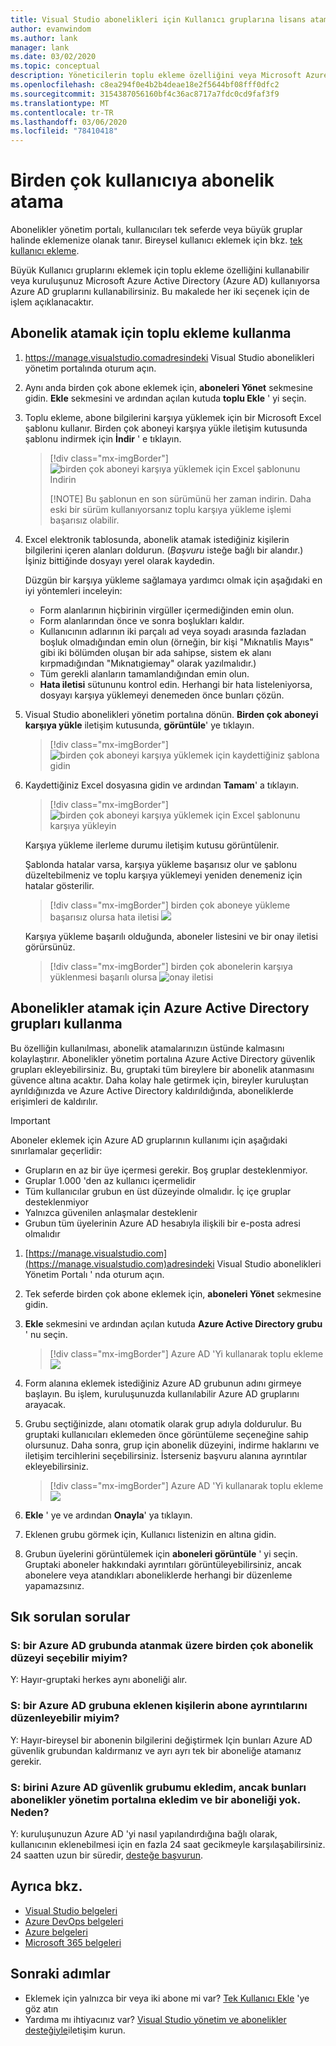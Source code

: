 ```yaml
---
title: Visual Studio abonelikleri için Kullanıcı gruplarına lisans atama | Microsoft Docs
author: evanwindom
ms.author: lank
manager: lank
ms.date: 03/02/2020
ms.topic: conceptual
description: Yöneticilerin toplu ekleme özelliğini veya Microsoft Azure Active Directory gruplarını kullanarak birden çok aboneye nasıl lisans atayabileceği hakkında bilgi edinin
ms.openlocfilehash: c8ea294f0e4b2b4deae18e2f5644bf08fff0dfc2
ms.sourcegitcommit: 3154387056160bf4c36ac8717a7fdc0cd9faf3f9
ms.translationtype: MT
ms.contentlocale: tr-TR
ms.lasthandoff: 03/06/2020
ms.locfileid: "78410418"
---
```

# <a name="assign-subscriptions-to-multiple-users"></a>Birden çok kullanıcıya abonelik atama
Abonelikler yönetim portalı, kullanıcıları tek seferde veya büyük gruplar halinde eklemenize olanak tanır.  Bireysel kullanıcı eklemek için bkz. [tek kullanıcı ekleme](assign-license.md).

Büyük Kullanıcı gruplarını eklemek için toplu ekleme özelliğini kullanabilir veya kuruluşunuz Microsoft Azure Active Directory (Azure AD) kullanıyorsa Azure AD gruplarını kullanabilirsiniz. Bu makalede her iki seçenek için de işlem açıklanacaktır. 

## <a name="use-bulk-add-to-assign-subscriptions"></a>Abonelik atamak için toplu ekleme kullanma
1. https://manage.visualstudio.comadresindeki Visual Studio abonelikleri yönetim portalında oturum açın.

2. Aynı anda birden çok abone eklemek için, **aboneleri Yönet** sekmesine gidin. **Ekle** sekmesini ve ardından açılan kutuda **toplu Ekle** ' yi seçin.  

2. Toplu ekleme, abone bilgilerini karşıya yüklemek için bir Microsoft Excel şablonu kullanır. Birden çok aboneyi karşıya yükle iletişim kutusunda şablonu indirmek için **İndir** ' e tıklayın.
   > [!div class="mx-imgBorder"]
   > ![birden çok aboneyi karşıya yüklemek için Excel şablonunu Indirin](media/download-template-upload-subscribers.png)
   >
   > [!NOTE]
   > Bu şablonun en son sürümünü her zaman indirin. Daha eski bir sürüm kullanıyorsanız toplu karşıya yükleme işlemi başarısız olabilir.

3. Excel elektronik tablosunda, abonelik atamak istediğiniz kişilerin bilgilerini içeren alanları doldurun. (*Başvuru* isteğe bağlı bir alandır.) İşiniz bittiğinde dosyayı yerel olarak kaydedin.

   Düzgün bir karşıya yükleme sağlamaya yardımcı olmak için aşağıdaki en iyi yöntemleri inceleyin:

    - Form alanlarının hiçbirinin virgüller içermediğinden emin olun.
    - Form alanlarından önce ve sonra boşlukları kaldır.
    - Kullanıcının adlarının iki parçalı ad veya soyadı arasında fazladan boşluk olmadığından emin olun (örneğin, bir kişi "Mıknatılis Mayıs" gibi iki bölümden oluşan bir ada sahipse, sistem ek alanı kırpmadığından "Mıknatıgiemay" olarak yazılmalıdır.)
    - Tüm gerekli alanların tamamlandığından emin olun. 
    - **Hata iletisi** sütununu kontrol edin.  Herhangi bir hata listeleniyorsa, dosyayı karşıya yüklemeyi denemeden önce bunları çözün. 

4. Visual Studio abonelikleri yönetim portalına dönün. **Birden çok aboneyi karşıya yükle** iletişim kutusunda, **görüntüle**' ye tıklayın.
   > [!div class="mx-imgBorder"]
   > ![birden çok aboneyi karşıya yüklemek için kaydettiğiniz şablona gidin](media/bulk-add-browse-saved-template.png)

5. Kaydettiğiniz Excel dosyasına gidin ve ardından **Tamam**' a tıklayın.
   > [!div class="mx-imgBorder"]
   > ![birden çok aboneyi karşıya yüklemek için Excel şablonunu karşıya yükleyin](media/bulk-upload-subscribers.png)

    Karşıya yükleme ilerleme durumu iletişim kutusu görüntülenir.

    Şablonda hatalar varsa, karşıya yükleme başarısız olur ve şablonu düzeltebilmeniz ve toplu karşıya yüklemeyi yeniden denemeniz için hatalar gösterilir.
   > [!div class="mx-imgBorder"]
   > birden çok aboneye yükleme başarısız olursa hata iletisi ![](media/bulk-add-template-failed.png)

    Karşıya yükleme başarılı olduğunda, aboneler listesini ve bir onay iletisi görürsünüz.
   > [!div class="mx-imgBorder"]
   > birden çok abonelerin karşıya yüklenmesi başarılı olursa ![onay iletisi](media/bulk-add-template-success.png)

## <a name="use-azure-active-directory-groups-to-assign-subscriptions"></a>Abonelikler atamak için Azure Active Directory grupları kullanma 
Bu özelliğin kullanılması, abonelik atamalarınızın üstünde kalmasını kolaylaştırır. Abonelikler yönetim portalına Azure Active Directory güvenlik grupları ekleyebilirsiniz. Bu, gruptaki tüm bireylere bir abonelik atanmasını güvence altına acaktır. Daha kolay hale getirmek için, bireyler kuruluştan ayrıldığınızda ve Azure Active Directory kaldırıldığında, aboneliklerde erişimleri de kaldırılır. 

> [!IMPORTANT]
> Aboneler eklemek için Azure AD gruplarının kullanımı için aşağıdaki sınırlamalar geçerlidir:
> - Grupların en az bir üye içermesi gerekir.  Boş gruplar desteklenmiyor.
> - Gruplar 1.000 'den az kullanıcı içermelidir 
> - Tüm kullanıcılar grubun en üst düzeyinde olmalıdır.  İç içe gruplar desteklenmiyor
> - Yalnızca güvenilen anlaşmalar desteklenir
> - Grubun tüm üyelerinin Azure AD hesabıyla ilişkili bir e-posta adresi olmalıdır


1. [https://manage.visualstudio.com](https://manage.visualstudio.com)adresindeki Visual Studio abonelikleri Yönetim Portalı ' nda oturum açın.

2. Tek seferde birden çok abone eklemek için, **aboneleri Yönet** sekmesine gidin.

3. **Ekle** sekmesini ve ardından açılan kutuda **Azure Active Directory grubu** ' nu seçin.  

   > [!div class="mx-imgBorder"]
   > Azure AD 'Yi kullanarak toplu ekleme ![](_img/assign-license-bulk/bulk-add-aad.png)


4. Form alanına eklemek istediğiniz Azure AD grubunun adını girmeye başlayın. Bu işlem, kuruluşunuzda kullanılabilir Azure AD gruplarını arayacak. 

5. Grubu seçtiğinizde, alanı otomatik olarak grup adıyla doldurulur. Bu gruptaki kullanıcıları eklemeden önce görüntüleme seçeneğine sahip olursunuz. Daha sonra, grup için abonelik düzeyini, indirme haklarını ve iletişim tercihlerini seçebilirsiniz. İsterseniz başvuru alanına ayrıntılar ekleyebilirsiniz. 

   > [!div class="mx-imgBorder"]
   > Azure AD 'Yi kullanarak toplu ekleme ![](_img/assign-license-bulk/bulk-add-aad-details.png)

6. **Ekle** ' ye ve ardından **Onayla**' ya tıklayın. 

7. Eklenen grubu görmek için, Kullanıcı listenizin en altına gidin.  

8. Grubun üyelerini görüntülemek için **aboneleri görüntüle** ' yi seçin. Gruptaki aboneler hakkındaki ayrıntıları görüntüleyebilirsiniz, ancak abonelere veya atandıkları aboneliklerde herhangi bir düzenleme yapamazsınız.    

## <a name="frequently-asked-questions"></a>Sık sorulan sorular
### <a name="q-can-i-choose-multiple-subscription-levels-to-be-assigned-within-an-azure-ad-group"></a>S: bir Azure AD grubunda atanmak üzere birden çok abonelik düzeyi seçebilir miyim? 
Y: Hayır-gruptaki herkes aynı aboneliği alır. 

### <a name="q-can-i-edit-subscriber-details-of-individuals-added-in-an-azure-ad-group"></a>S: bir Azure AD grubuna eklenen kişilerin abone ayrıntılarını düzenleyebilir miyim?  
Y: Hayır-bireysel bir abonenin bilgilerini değiştirmek Için bunları Azure AD güvenlik grubundan kaldırmanız ve ayrı ayrı tek bir aboneliğe atamanız gerekir.  

### <a name="q-i-added-someone-to-my-azure-ad-security-group-but-i-dont-see-them-added-in-the-subscriptions-administration-portal-and-they-dont-have-a-subscription-why-not"></a>S: birini Azure AD güvenlik grubumu ekledim, ancak bunları abonelikler yönetim portalına ekledim ve bir aboneliği yok. Neden?  
Y: kuruluşunuzun Azure AD 'yi nasıl yapılandırdığına bağlı olarak, kullanıcının eklenebilmesi için en fazla 24 saat gecikmeyle karşılaşabilirsiniz. 24 saatten uzun bir süredir, [desteğe başvurun](https://visualstudio.microsoft.com/support/support-overview-vs).  


## <a name="see-also"></a>Ayrıca bkz.
- [Visual Studio belgeleri](https://docs.microsoft.com/visualstudio/)
- [Azure DevOps belgeleri](https://docs.microsoft.com/azure/devops/)
- [Azure belgeleri](https://docs.microsoft.com/azure/)
- [Microsoft 365 belgeleri](https://docs.microsoft.com/microsoft-365/)

## <a name="next-steps"></a>Sonraki adımlar
- Eklemek için yalnızca bir veya iki abone mi var?  [Tek Kullanıcı Ekle](assign-license.md) 'ye göz atın
- Yardıma mı ihtiyacınız var? [Visual Studio yönetim ve abonelikler desteğiyle](https://visualstudio.microsoft.com/support/support-overview-vs)iletişim kurun.

